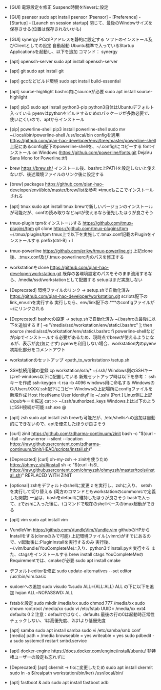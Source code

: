 * [GUI] 電源設定を修正
    Suspend時間をNeverに設定

* [GUI] psensor
    sudo apt install psensor
    [Psensor] - [Preference] - [Startup] - [Launch on session startup]
    閉じて、最後のWindowサイズを保存させる(位置は保存されないかも)

* [GUI] synergy
    PCのIPアドレスを静的に設定する
    ソフトのインストール及びClientとしての設定
    自動起動
        Ubuntu標準で入っているStartup Applicationsを起動し、以下を追加
            コマンド： synergy

* [apt] openssh-server
    sudo apt install openssh-server

* [apt] git
    sudo apt install git

* [apt] gccなどビルド環境
    sudo apt install build-essential

* [apt] source-highlight
    bashrc内にsourceが必要
    sudo apt install source-highlight

* [apt] pip3
    sudo apt install python3-pip
    python3自体はUbuntuデフォルト入っている
    pyenvはpythonをビルドするためのパッケージが多数必要で、使いにくいので、aptからインストール

* [pip] powerline-shell
    pip3 install powerline-shell
    sudo mv ~/.local/bin/powerline-shell /usr/local/bin
    configを適用
        https://github.com/qian-hao-developer/envi/tree/master/powerline-shell
        上記にあるconfig配下のpowerline-shellを、~/.config/にコピーする
    fontインストール on Windows (https://github.com/powerline/fonts.git   DejaVu Sans Mono for Powerline.ttf)

* brew
    https://brew.sh/
    インストール後、bashrc上PATHを設定しないと使えないが、後述環境ファイルのリンク後に設定する

* [brew] packages
    https://github.com/qian-hao-developer/envi/blob/master/brew/listを参考
    ※tmuxもここでインストールされる

* [apt] tmux
    sudo apt install tmux
    brewで新しいバージョンのインストールが可能だが、confの読み取りなどaptが使えるなら優先したほうが良さそう

* tmux-plugin
    tpmをインストールする
        https://github.com/tmux-plugins/tpm
    git clone https://github.com/tmux-plugins/tpm ~/.tmux/plugins/tpm
    tmux上で以下を実施して.tmux.conf記載のPluginをインストールする
        prefix(ctrl-B) + I

* tmux-powerline
    https://github.com/erikw/tmux-powerline.git
    上記clone後、.tmux.conf及び.tmux-powerlinerc内のパスを修正する

* workstationをclone
    https://github.com/qian-hao-developer/workstation.git
    既存の各環境設定のパスをそのまま流用するなら、/media/ssd/workstationとして配置する
    setupはまだ実施しない

* [Deprecated] 環境ファイルのリンク -> setup.shで自動化済み
    https://github.com/qian-hao-developer/workstation.git
    scripts配下のlink_env.shを実行する
        実行したら、env/link配下の.***のconfigファイルが~/にリンクされる

* [Deprecated] bashrcの設定 -> setup.shで自動化済み
    ~/.bashrcの最後に以下を追加する
        if [ -e "/media/ssd/workstation/env/static/.bashrc" ]; then
            source /media/ssd/workstation/env/static/.bashrc
        fi
    powerline-shellなどがpipでインストールする必要があるため、現時点でbrewが使えるようになるが、表示が変(気にせず)
    pyenvを利用しない場合、workstation内のpyenv初期化部分をコメントアウト

* workstationのセットアップ
    <path_to_workstation>/setup.sh

* SSH接続用鍵の登録
    cp workstation/ssh/* ~/.ssh/
    Windows側のSSHキーはref-windows以下に配置している
    新規セットアップ時は以下を参考：
        sshキーを作成
            ssh-keygen -t rsa -b 4096
            windows用に命名する
        WindowsのC:/Users/XXX/.ssh配下にコピー
        Windowsの上記場所にconfigファイルを新規作成
            Host <ssh name>
                HostName <ip address or host name>
                User <user for ssh>
                IdentityFile ~/.ssh/<ssh private key name>
                [Port <port setting if needed>]
        Linux側に上記のpubキーを転送
            cat <pub key> >> ~/.ssh/authorized_keys
        Windows上は以下のようにSSH接続が可能
            ssh.exe <user name>@<ssh name>

* [apt] zsh
    sudo apt install zsh
    brewも可能だが、/etc/shellsへの追加は自動的にできないので、aptを優先したほうが良さそう

* [curl] zinit
    https://github.com/zdharma-continuum/zinit
    bash -c "$(curl --fail --show-error --silent --location https://raw.githubusercontent.com/zdharma-continuum/zinit/HEAD/scripts/install.sh)"

* [Deprecated] [curl] oh-my-zsh -> zinitを使うため
    https://ohmyz.sh/#install
    sh -c "$(curl -fsSL https://raw.githubusercontent.com/ohmyzsh/ohmyzsh/master/tools/install.sh)"
    REPLACED WITH ZINIT

* [optional] zshをデフォルトのshellに変更
    z を実行し、zshに入り、 setsh を実行して切り替える (両方のコマンドともworkstationのcommonrcで定義した関数)
    一旦は、bashをdefaultに維持したほうが良さそう
    bashで入って、zでzshに入った後に、tコマンドで現在のshellベースのtmux起動ができる

* [apt] vim
    sudo apt install vim

* VundleVim
    https://github.com/VundleVim/Vundle.vim
    githubのHPからInstallをする(cloneのみで可能)
    上記環境ファイル(.vimrc)がすでにあるので、vi起動後に:PluginInstallを実行するのみ
    実行後、~/.vim/bundle/YouCompleteMeに入り、python3でinstall.pyを実行する
    また、ctagsをインストールする
        brew install ctags
    YouCompleteMeのRequirementでは、cmakeが必要
        sudo apt install cmake

* デフォルトeditorを修正
    sudo update-alternatives --set editor /usr/bin/vim.basic

* sudoerへの追加
    sudo visudo
        %sudo ALL=(ALL:ALL) ALL の下に以下を追加
        hqian ALL=NOPASSWD: ALL

* fstabを設定
    sudo mkdir /media/xx
    sudo chmod 777 /media/xx
    sudo chown root:root /media/xx
    sudo vi /etc/fstab
        UUID=<id> /media/xx ext4 defaults 0 2
    注意：defaultではなく、defaults
          最後の<pass>行の0は起動時正常性チェックしない、1は高優先度、2は1より低優先度

* [apt] samba
    sudo apt install samba
    sudo vi /etc/samba/smb.conf
        [media]
            path = /media
            browseable = yes
            writeable = yes
    sudo pdbedit -a <user name>
    sudo systemctl restart smbd.service

* [apt] docker-engine
    https://docs.docker.com/engine/install/ubuntu/
    非特権ユーザーの設定も忘れずに

* [Deprecated] [apt] ckermit -> tioに変更したため
    sudo apt install ckermit
    sudo ln -s $(realpath workstation/bin/ker) /usr/local/bin/

* [apt] fastboot & adb
    sudo apt install fastboot adb
